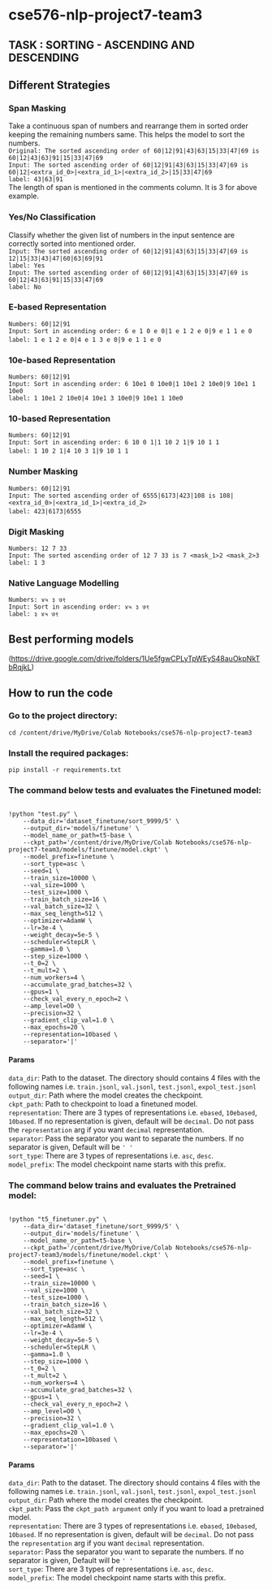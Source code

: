# cse576-nlp-project7-team3


## TASK : SORTING - ASCENDING AND DESCENDING

## Different Strategies

### Span Masking

Take a continuous span of numbers and rearrange them in sorted order keeping the remaining numbers same. This helps the model to sort the numbers.</br>
`Original: The sorted ascending order of 60|12|91|43|63|15|33|47|69 is 60|12|43|63|91|15|33|47|69`</br>
`Input: The sorted ascending order of 60|12|91|43|63|15|33|47|69 is 60|12|<extra_id_0>|<extra_id_1>|<extra_id_2>|15|33|47|69`</br>
`label: 43|63|91`</br>
The length of span is mentioned in the comments column. It is 3 for above example.
​

### Yes/No Classification

Classify whether the given list of numbers in the input sentence are correctly sorted into mentioned order.</br>
`Input: The sorted ascending order of 60|12|91|43|63|15|33|47|69 is 12|15|33|43|47|60|63|69|91`</br>
`label: Yes`</br>
`Input: The sorted ascending order of 60|12|91|43|63|15|33|47|69 is 60|12|43|63|91|15|33|47|69`</br>
`label: No`</br>

### E-based Representation

`Numbers: 60|12|91`</br>
`Input: Sort in ascending order: 6 e 1 0 e 0|1 e 1 2 e 0|9 e 1 1 e 0`</br>
`label: 1 e 1 2 e 0|4 e 1 3 e 0|9 e 1 1 e 0`
​
### 10e-based Representation

`Numbers: 60|12|91`</br>
`Input: Sort in ascending order: 6 10e1 0 10e0|1 10e1 2 10e0|9 10e1 1 10e0`</br>
`label: 1 10e1 2 10e0|4 10e1 3 10e0|9 10e1 1 10e0`

### 10-based Representation

`Numbers: 60|12|91`</br>
`Input: Sort in ascending order: 6 10 0 1|1 10 2 1|9 10 1 1`</br>
`label: 1 10 2 1|4 10 3 1|9 10 1 1`
​
### Number Masking

`Numbers: 60|12|91`</br>
`Input: The sorted ascending order of 6555|6173|423|108 is 108|<extra_id_0>|<extra_id_1>|<extra_id_2>`</br>
`label: 423|6173|6555`
​
### Digit Masking

`Numbers: 12 7 33`</br>
`Input: The sorted ascending order of 12 7 33 is 7 <mask_1>2 <mask_2>3`</br>
`label: 1 3`

### Native Language Modelling

`Numbers: ४५ ३ ७९` </br>
`Input: Sort in ascending order: ४५ ३ ७९`</br>
`label: ३ ४५ ७९`

## Best performing models

(https://drive.google.com/drive/folders/1Ue5fgwCPLyTpWEyS48auOkpNkTbRqjkL)

## How to run the code

### Go to the project directory:
```
cd /content/drive/MyDrive/Colab Notebooks/cse576-nlp-project7-team3
```

### Install the required packages:
```
pip install -r requirements.txt
```

### The command below tests and evaluates the Finetuned model:

```

!python "test.py" \
    --data_dir='dataset_finetune/sort_9999/5' \
    --output_dir='models/finetune' \
    --model_name_or_path=t5-base \
    --ckpt_path='/content/drive/MyDrive/Colab Notebooks/cse576-nlp-project7-team3/models/finetune/model.ckpt' \
    --model_prefix=finetune \
    --sort_type=asc \
    --seed=1 \
    --train_size=10000 \
    --val_size=1000 \
    --test_size=1000 \
    --train_batch_size=16 \
    --val_batch_size=32 \
    --max_seq_length=512 \
    --optimizer=AdamW \
    --lr=3e-4 \
    --weight_decay=5e-5 \
    --scheduler=StepLR \
    --gamma=1.0 \
    --step_size=1000 \
    --t_0=2 \
    --t_mult=2 \
    --num_workers=4 \
    --accumulate_grad_batches=32 \
    --gpus=1 \
    --check_val_every_n_epoch=2 \
    --amp_level=O0 \
    --precision=32 \
    --gradient_clip_val=1.0 \
    --max_epochs=20 \
    --representation=10based \
    --separator='|'

```
#### Params
`data_dir`: Path to the dataset. The directory should contains 4 files with the following names i.e. `train.jsonl`, `val.jsonl`, `test.jsonl`, `expol_test.jsonl`</br>
`output_dir`: Path where the model creates the checkpoint.</br>
`ckpt_path`: Path to checkpoint to load a finetuned model.</br>
`representation`: There are 3 types of representations i.e. `ebased`, `10ebased`, `10based`. If no representation is given, default will be `decimal`. Do not pass the `representation` arg if you want `decimal` representation.</br>
`separator`: Pass the separator you want to separate the numbers. If no separator is given, Default will be `' '`</br>
`sort_type`: There are 3 types of representations i.e. `asc`, `desc`.</br>
`model_prefix`: The model checkpoint name starts with this prefix.</br>


### The command below trains and evaluates the Pretrained model:

```

!python "t5_finetuner.py" \
    --data_dir='dataset_finetune/sort_9999/5' \
    --output_dir='models/finetune' \
    --model_name_or_path=t5-base \
    --ckpt_path='/content/drive/MyDrive/Colab Notebooks/cse576-nlp-project7-team3/models/finetune/model.ckpt' \
    --model_prefix=finetune \
    --sort_type=asc \
    --seed=1 \
    --train_size=10000 \
    --val_size=1000 \
    --test_size=1000 \
    --train_batch_size=16 \
    --val_batch_size=32 \
    --max_seq_length=512 \
    --optimizer=AdamW \
    --lr=3e-4 \
    --weight_decay=5e-5 \
    --scheduler=StepLR \
    --gamma=1.0 \
    --step_size=1000 \
    --t_0=2 \
    --t_mult=2 \
    --num_workers=4 \
    --accumulate_grad_batches=32 \
    --gpus=1 \
    --check_val_every_n_epoch=2 \
    --amp_level=O0 \
    --precision=32 \
    --gradient_clip_val=1.0 \
    --max_epochs=20 \
    --representation=10based \
    --separator='|'

```
#### Params
`data_dir`: Path to the dataset. The directory should contains 4 files with the following names i.e. `train.jsonl`, `val.jsonl`, `test.jsonl`, `expol_test.jsonl`</br>
`output_dir`: Path where the model creates the checkpoint.</br>
`ckpt_path`: Pass the `ckpt_path argument` only if you want to load a pretrained model.</br>
`representation`: There are 3 types of representations i.e. `ebased`, `10ebased`, `10based`. If no representation is given, default will be `decimal`. Do not pass the `representation` arg if you want `decimal` representation.</br>
`separator`: Pass the separator you want to separate the numbers. If no separator is given, Default will be `' '`</br>
`sort_type`: There are 3 types of representations i.e. `asc`, `desc`.</br>
`model_prefix`: The model checkpoint name starts with this prefix.</br>
